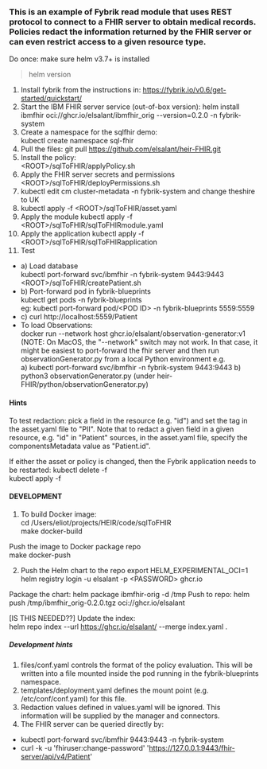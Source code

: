 ### This is an example of Fybrik read module that uses REST protocol to connect to a FHIR server to obtain medical records.  Policies redact the information returned by the FHIR server or can even restrict access to a given resource type.


Do once:  make sure helm v3.7+ is installed
> helm version

1. Install fybrik from the instructions in: https://fybrik.io/v0.6/get-started/quickstart/
2. Start the IBM FHIR server service (out-of-box version):
helm install ibmfhir oci://ghcr.io/elsalant/ibmfhir_orig --version=0.2.0 -n fybrik-system
3. Create a namespace for the sqlfhir demo:  
kubectl create namespace sql-fhir
3. Pull the files:
git pull https://github.com/elsalant/heir-FHIR.git
4. Install the policy:  
\<ROOT>/sqlToFHIR/applyPolicy.sh
5. Apply the FHIR server secrets and permissions  
\<ROOT>/sqlToFHIR/deployPermissions.sh 
6. kubectl edit cm cluster-metadata -n fybrik-system
and change theshire to UK
7. kubectl apply -f \<ROOT>/sqlToFHIR/asset.yaml
8. Apply the module
kubectl apply -f \<ROOT>/sqlToFHIR/sqlToFHIRmodule.yaml  
9. Apply the application
kubectl apply -f \<ROOT>/sqlToFHIR/sqlToFHIRapplication
10. Test
- a) Load database  
kubectl port-forward svc/ibmfhir -n fybrik-system 9443:9443  
\<ROOT>/sqlToFHIR/createPatient.sh
- b) Port-forward pod in fybrik-blueprints  
 kubectl get pods -n fybrik-blueprints  
eg: kubectl port-forward pod/\<POD ID> -n fybrik-blueprints 5559:5559
- c) curl http://localhost:5559/Patient
- To load Observations:  
  docker run --network host ghcr.io/elsalant/observation-generator:v1
(NOTE: On MacOS, the "--network" switch may not work.  In that case, it might be easiest to port-forward the fhir server and 
then run observationGenerator.py from a local Python environment
e.g.  
  a) kubectl port-forward svc/ibmfhir -n fybrik-system 9443:9443
  b) python3 observationGenerator.py (under heir-FHIR/python/observationGenerator.py)

#### Hints
To test redaction: pick a field in the resource (e.g. "id") and set the tag in the asset.yaml file to "PII".
Note that to redact a given field in a given resource, e.g. "id" in "Patient" sources, in the asset.yaml file, specify the componentsMetadata value as "Patient.id".

If either the asset or policy is changed, then the Fybrik application needs to be restarted:
kubectl delete -f <name of FybrikApplication file>  
kubectl apply -f <name of FybrikApplication file>
 
#### DEVELOPMENT

1. To build Docker image:  
cd /Users/eliot/projects/HEIR/code/sqlToFHIR  
make docker-build  

Push the image to Docker package repo  
make docker-push

2. Push the Helm chart to the repo
export HELM_EXPERIMENTAL_OCI=1  
helm registry login -u elsalant -p \<PASSWORD> ghcr.io

Package the chart:
helm package ibmfhir-orig -d /tmp
Push to repo: 
helm push /tmp/ibmfhir_orig-0.2.0.tgz oci://ghcr.io/elsalant

[IS THIS NEEDED??] Update the index:  
helm repo index --url https://ghcr.io/elsalant/ --merge index.yaml .

##### Development hints
1. files/conf.yaml controls the format of the policy evaluation.  This will be written into a file mounted inside the pod running in the fybrik-blueprints namespace.
2. templates/deployment.yaml defines the mount point (e.g. /etc/conf/conf.yaml) for this file.
3. Redaction values defined in values.yaml will be ignored.  This information will be supplied by the manager and connectors.
4. The FHIR server can be queried directly by:
 - kubectl port-forward svc/ibmfhir 9443:9443 -n fybrik-system  
 - curl -k -u 'fhiruser:change-password' 'https://127.0.0.1:9443/fhir-server/api/v4/Patient'
